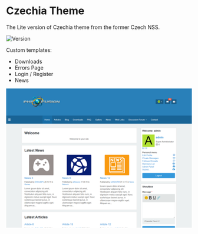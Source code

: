# Czechia Theme
The Lite version of Czechia theme from the former Czech NSS.

![Version](https://img.shields.io/badge/Version-2.3.1-blue.svg)

Custom templates:
- Downloads
- Errors Page
- Login / Register
- News

![Preview](screenshot.png)
